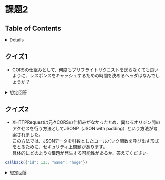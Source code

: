# 課題2

## Table of Contents
<!-- START doctoc generated TOC please keep comment here to allow auto update -->
<!-- DON'T EDIT THIS SECTION, INSTEAD RE-RUN doctoc TO UPDATE -->
<details>
<summary>Details</summary>

- [クイズ1](#%E3%82%AF%E3%82%A4%E3%82%BA1)
- [クイズ2](#%E3%82%AF%E3%82%A4%E3%82%BA2)

</details>
<!-- END doctoc generated TOC please keep comment here to allow auto update -->

## クイズ1

- CORSの仕組みとして、何度もプリフライトリクエストを送らなくても良いように、レスポンスをキャッシュするための時間を決めるヘッダはなんでしょうか？

<details>
<summary>想定回答</summary>

- `Access-Control-Max-Age`
    - 秒数で表す
    - ブラウザにより、設定できる最大秒数が異なる

- 参考
  - [Access-Control-Max-Age](https://developer.mozilla.org/ja/docs/Web/HTTP/Headers/Access-Control-Max-Age)（MDN Web Docs）

</details>

## クイズ2

- XHTTPRequestは元々CORSの仕組みがなかったため、異なるオリジン間のアクセスを行う方法としてJSONP（JSON with padding）という方法が考案されました。<br>
この方法では、JSONデータを引数としたコールバック関数を呼び出す形式をとるために、セキュリティ上問題があります。<br>
具体的にどのような問題が発生する可能性があるか、答えてください。

```javascript
callback({"id": 123, "name": "hoge"})
```

<details>
<summary>想定回答</summary>

- コールバック関数名による、クロスサイトスクリプティング（XSS）
  - 外部から注入された以下のようなJavascriptが実行され、コールバック関数名に、悪意のあるスクリプトが存在していた場合にそのスクリプトが実行されてしまう（?以降がコールバック関数とコールバック関数名） 
  ```
  http://api.example.com/index.js?callback=%3Cscript%3Ealert(1)%3C\script%3E
  ```
  このURLを呼び出すと、以下のJavascriptが実行される。

  ```html
  <script>alert(1)</script>({"time": "11:19"})
  ```

  - 対策
    - コールバック関数名を検証する

- 外部からのサーバアクセスによる、機密情報の漏洩
  - JSOPは、`<script>`タグを用いることでオリジンが異なっていてもリソースを持つサーバにアクセスできる。
  - 例えば、機密情報にアクセスするためのURLがあったとする。また認証情報をCookieに保持しており、攻撃者によって悪意のあるスクリプトを読み込ませるサイトに誘導されてしまったとする。被害者がログイン状態であったでその不正なスクリプトにより機密情報を返すURLへアクセスが行われると、認証情報のCookieも自動で送信されるため、正常にアクセスが行われてしまった結果、攻撃者に取得した機密情報が送信されてしまうといった被害が考えられる。
  - 対策
    - JSONPに機密情報を含めない
    - JSOPによるクロスオリジン アクセスを行わず、CORSとJSONを使用した方法を用いる

- 参考
  - [第3回　JSONPでのクロスドメインアクセス](https://gihyo.jp/dev/serial/01/web20sec/0003?page=2)
  - 体系的に学ぶ 安全なWebアプリケーションの作り方（書籍）

</details>